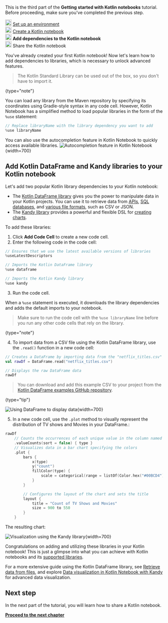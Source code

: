 [//]: # (title: Add dependencies to your Kotlin notebook)

<microformat>
   <p>This is the third part of the <strong>Getting started with Kotlin notebooks</strong> tutorial. Before proceeding, make sure you've completed the previous step.</p>
   <p><img src="icon-1-done.svg" width="20" alt="First step"/> <a href="kotlin-notebook-set-up-env.md">Set up an environment</a><br/>
      <img src="icon-2-done.svg" width="20" alt="Second step"/> <a href="kotlin-notebook-create.md">Create a Kotlin notebook</a><br/>
      <img src="icon-3.svg" width="20" alt="Third step"/> <strong>Add dependencies to the Kotlin notebook</strong><br/>      
      <img src="icon-4-todo.svg" width="20" alt="Fourth step"/> Share the Kotlin notebook<br/>
  </p>
</microformat>

You've already created your first Kotlin notebook! Now let's learn how to add dependencies to libraries, which
is necessary to unlock advanced features.

> The Kotlin Standard Library can be used out of the box, so you don't have to import it.
> 
{type="note"}

You can load any library from the Maven repository by specifying its coordinates using Gradle-style
syntax in any code cell. 
However, Kotlin Notebook has a simplified method to load popular libraries in the form of the `%use` statement:

```kotlin
// Replace libraryName with the library dependency you want to add
%use libraryName
```

You can also use the autocompletion feature in Kotlin Notebook to quickly access available libraries.
![Autocompletion feature in Kotlin Notebook](autocompletion-feature-notebook.png){width=700}

## Add Kotlin DataFrame and Kandy libraries to your Kotlin notebook

Let's add two popular Kotlin library dependencies to your Kotlin notebook:
* The [Kotlin DataFrame library](https://kotlin.github.io/dataframe/gettingstarted.html) gives you the power to manipulate data in your Kotlin projects. 
You can use it to retrieve data from [APIs](data-analysis-work-with-api.md), [SQL databases](data-analysis-connect-to-db.md), and [various file formats](data-analysis-work-with-data-sources.md), such as CSV or JSON.
* The [Kandy library](https://kotlin.github.io/kandy/welcome.html) provides a powerful and flexible DSL for [creating charts](data-analysis-visualization.md).

To add these libraries:

1. Click **Add Code Cell** to create a new code cell.
2. Enter the following code in the code cell:

```kotlin
// Ensures that we use the latest available versions of libraries
%useLatestDescriptors 

// Imports the Kotlin DataFrame library
%use dataframe

// Imports the Kotlin Kandy library
%use kandy
```

3. Run the code cell.

When a `%use` statement is executed, it downloads the library dependencies and adds the default imports to your notebook.

> Make sure to run the code cell with the `%use libraryName` line before you run any other code cells that rely on the 
> library.
> 
{type="note"}

4. To import data from a CSV file using the Kotlin DataFrame library, use the `.read()` function in a new code cell:

```kotlin
// Creates a DataFrame by importing data from the "netflix_titles.csv" file.
val rawDf = DataFrame.read("netflix_titles.csv")

// Displays the raw DataFrame data
rawDf
```

> You can download and add this example CSV to your project from the [Kotlin DataFrame examples GitHub repository](https://github.com/Kotlin/dataframe/blob/master/examples/notebooks/netflix/netflix_titles.csv).
> 
{type="tip"}

![Using DataFrame to display data](add-dataframe-dependency.png){width=700}

5. In a new code cell, use the `.plot` method to visually represent the distribution of TV shows and Movies in your DataFrame.:

```kotlin
rawDf
    // Counts the occurrences of each unique value in the column named "type"
    .valueCounts(sort = false) { type }
    // Visualizes data in a bar chart specifying the colors
    .plot {
        bars {
            x(type)
            y("count")
            fillColor(type) {
                scale = categorical(range = listOf(Color.hex("#00BCD4"), Color.hex("#009688")))
            }
        }

        // Configures the layout of the chart and sets the title
        layout {
            title = "Count of TV Shows and Movies"
            size = 900 to 550
        }
    }
```

The resulting chart:

![Visualization using the Kandy library](kandy-library.png){width=700}

Congratulations on adding and utilizing these libraries in your Kotlin notebook!
This is just a glimpse into what you can achieve with Kotlin notebooks and its [supported libraries](data-science-libraries.md).

For a more extensive guide using the Kotlin DataFrame library, see 
[Retrieve data from files](data-analysis-work-with-data-sources.md), and explore [Data visualization in Kotlin Notebook with Kandy](data-analysis-visualization.md) for advanced data visualization.

## Next step

In the next part of the tutorial, you will learn how to share a Kotlin notebook.

**[Proceed to the next chapter](kotlin-notebook-share.md)**
